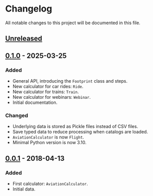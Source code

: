 Changelog
=========

All notable changes to this project will be documented in this file.

## [Unreleased]

## [0.1.0] - 2025-03-25

### Added
- General API, introducing the `Footprint` class and steps.
- New calculator for car rides: `Ride`.
- New calculator for trains: `Train`.
- New calculator for webinars: `Webinar`.
- Initial documentation.

### Changed
- Underlying data is stored as Pickle files instead of CSV files.
- Save typed data to reduce processing when catalogs are loaded.
- `AviationCalculator` is now `Flight`.
- Minimal Python version is now 3.10.

## [0.0.1] - 2018-04-13

### Added
- First calculator: `AviationCalculator`.
- Initial data.

[unreleased]: https://github.com/eillarra/carbonize/compare/0.1.0...HEAD
[0.1.0]: https://github.com/eillarra/carbonize/releases/tag/0.1.0
[0.0.1]: https://github.com/eillarra/carbonize/releases/tag/0.0.1
